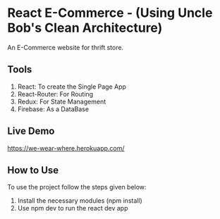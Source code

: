 # React E-Commerce - (Using Uncle Bob's Clean Architecture)

An E-Commerce website for thrift store.

## Tools
  1. React: To create the Single Page App
  2. React-Router: For Routing
  3. Redux: For State Management
  4. Firebase: As a DataBase
  
## Live Demo 
https://we-wear-where.herokuapp.com/

## How to Use
To use the project follow the steps given below:
  1. Install the necessary modules (npm install)
  2. Use npm dev to run the react dev app
